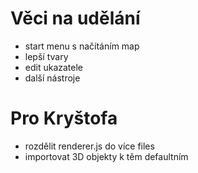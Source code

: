 # Věci na udělání

* start menu s načítáním map
* lepší tvary
* edit ukazatele
* další nástroje

# Pro Kryštofa

* rozdělit renderer.js do více files
* importovat 3D objekty k těm defaultním